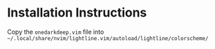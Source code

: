 # Installation Instructions

Copy the `onedarkdeep.vim` file into
`~/.local/share/nvim/lightline.vim/autoload/lightline/colorscheme/`
